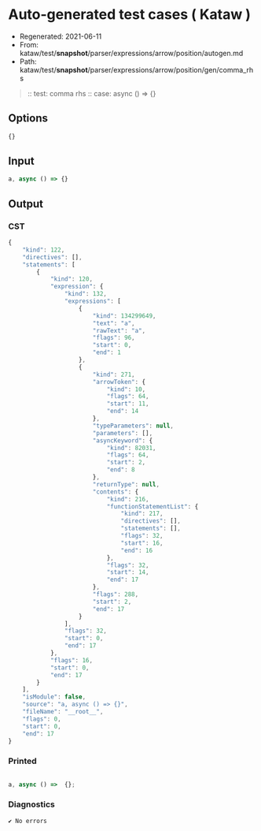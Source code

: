 # Auto-generated test cases ( Kataw )
- Regenerated: 2021-06-11
- From: kataw/test/__snapshot__/parser/expressions/arrow/position/autogen.md
- Path: kataw/test/__snapshot__/parser/expressions/arrow/position/gen/comma_rhs
> :: test: comma rhs
> :: case: async () => {}
## Options

`````js
{}
`````
## Input

`````js
a, async () => {}
`````
## Output

### CST

```javascript
{
    "kind": 122,
    "directives": [],
    "statements": [
        {
            "kind": 120,
            "expression": {
                "kind": 132,
                "expressions": [
                    {
                        "kind": 134299649,
                        "text": "a",
                        "rawText": "a",
                        "flags": 96,
                        "start": 0,
                        "end": 1
                    },
                    {
                        "kind": 271,
                        "arrowToken": {
                            "kind": 10,
                            "flags": 64,
                            "start": 11,
                            "end": 14
                        },
                        "typeParameters": null,
                        "parameters": [],
                        "asyncKeyword": {
                            "kind": 82031,
                            "flags": 64,
                            "start": 2,
                            "end": 8
                        },
                        "returnType": null,
                        "contents": {
                            "kind": 216,
                            "functionStatementList": {
                                "kind": 217,
                                "directives": [],
                                "statements": [],
                                "flags": 32,
                                "start": 16,
                                "end": 16
                            },
                            "flags": 32,
                            "start": 14,
                            "end": 17
                        },
                        "flags": 288,
                        "start": 2,
                        "end": 17
                    }
                ],
                "flags": 32,
                "start": 0,
                "end": 17
            },
            "flags": 16,
            "start": 0,
            "end": 17
        }
    ],
    "isModule": false,
    "source": "a, async () => {}",
    "fileName": "__root__",
    "flags": 0,
    "start": 0,
    "end": 17
}
```

### Printed

```javascript

a, async () =>  {};
```

### Diagnostics

```javascript
✔ No errors
```

